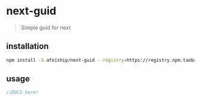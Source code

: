 # next-guid
> Simple guid for next

## installation
```bash
npm install -S afeiship/next-guid --registry=https://registry.npm.taobao.org
```

## usage
```js
//DOCS here!
```
